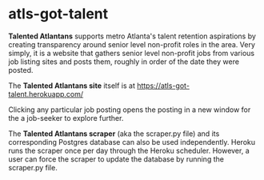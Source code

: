 # atls-got-talent

**Talented Atlantans** supports metro Atlanta's talent retention aspirations by creating transparency around senior level non-profit roles in the area. Very simply, it is a website that gathers senior level non-profit jobs from various job listing sites and posts them, roughly in order of the date they were posted.

The **Talented Atlantans site** itself is at https://atls-got-talent.herokuapp.com/ 

Clicking any particular job posting opens the posting in a new window for the a job-seeker to explore further. 

The **Talented Atlantans scraper** (aka the scraper.py file) and its corresponding Postgres database can also be used independently. Heroku runs the scraper once per day through the Heroku scheduler. However, a user can force the scraper to update the database by running the scraper.py file.